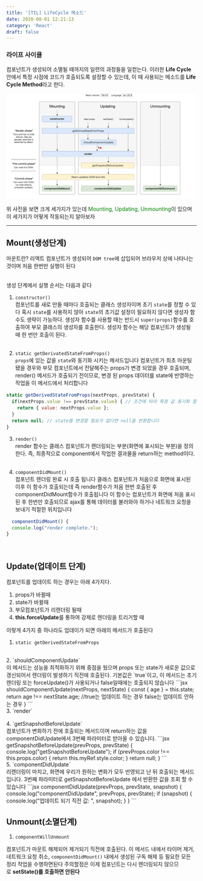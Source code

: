 ```yaml
---
title: '[TIL] LifeCycle 메소드'
date: 2020-08-01 12:21:13
category: 'React'
draft: false
---
```


### 라이프 사이클

컴포넌트가 생성되어 소멸될 때까지의 일련의 과정들을 일컫는다. 이러한 **Life Cycle** 안에서 특정 시점에 코드가 호출되도록 설정할 수 있는데, 이 때 사용되는 메소드를 **Life Cycle Method**라고 한다.

![](./images/lifecycle.png)

위 사진을 보면 크게 세가지가 있는데 <span style="color: green">Mounting, Updating, Unmounting</span>이 있으며 이 세가지가 어떻게 작동되는지 알아보자

***

## Mount(생성단계)
마운트란? 리액트 컴포넌트가 생성되어 `DOM tree`에 삽입되어 브라우저 상에 나타나는것이며 처음 한번만 실행이 된다<br><br>

생성 단계에서 실행 순서는 다음과 같다
1. `constructor()`<br>
  컴포넌트를 새로 만들 때마다 호출되는 클래스 생성자이며 초기 `state`를 정할 수 있다 혹시 `state`를 사용하지 않아 `state`의 초기값 설정이 필요하지 않다면 생성자 함수도 생략이 가능하다. 생성자 함수를 사용할 때는 반드시 `super(props)`함수를 호출하여 부모 클래스의 생성자를 호출한다. 생성자 함수는 해당 컴포넌트가 생성될 때 한 번만 호출이 된다.<br><br>

2. `static getDerivatedStateFromProps()` <br>
`props`에 있는 값을 `state`와 동기화 시키는 메서드입니다 컴포넌트가 최초 마운팅 됐을 경우와 부모 컴포넌트에서 전달해주는 props가 변경 되었을 경우 호출되며, render() 메서드가 호출되기 전이므로, 변경 된 props 데이터를 state에 반영하는 작업을 이 메서드에서 처리합니다
  ```jsx
  static getDerivedStateFromProps(nextProps, prevState) {
    if(nextProps.value !== prevState.value) { // 조건에 따라 특정 값 동기화 할 수 있습니다
      return { value: nextProps.value };
    }
    return null; // state를 변경할 필요가 없다면 null을 반환합니다
}
  ```

3. `render()` <br>
  render 함수는 클래스 컴포넌트가 랜더링되는 부분(화면에 표시되는 부분)을 정의한다. 즉, 최종적으로 component에서 작업한 결과물을 return하는 method이다.
<br><br>

4. `componentDidMount()`<br>
  컴포넌트 렌더링 완료 시 호출 됩니다 클래스 컴포넌트가 처음으로 화면에 표시된 이후 이 함수가 호출되는데 즉 render함수가 처음 한번 호출된 후 componentDidMount함수가 호출됩니다 이 함수는 컴포넌트가 화면에 처음 표시된 후 한번만 호출되므로 ajax를 통해 데이터를 불러와야 하거나 네트워크 요청을 보내기 적절한 위치입니다
  ```jsx
    componentDidMount() {
    console.log("render complete.");
  }
  ```

<br>

## Update(업데이트 단계)

컴포넌트를 업데이트 하는 경우는 아래 4가지다.

1. props가 바뀔때
2. state가 바뀔때
3. 부모컴포넌트가 리렌더링 될때
4. **this.forceUpdate**를 통하여 강제로 렌더링을 트리거할 때

이렇게 4가지 중 하나라도 업데이가 되면 아래의 메서드가 호출된다

1. `static getDerivedStateFromProps` <br>
<br>
2. `shouldComponentUpdate`<br>
  이 메서드는 성능을 최적화하기 위해 중점을 뒀으며 props 또는 state가 새로운 값으로 갱신되어서 렌더링이 발생하기 직전에 호출된다. 기본값은
  `true`이고, 이 메서드는 초기 렌더링 또는 forceUpdate()가 사용되거나 false일때에는 호출되지 않습니다 
  ```jsx
  shouldComponentUpdate(nextProps, nextState) {
     const { age } = this.state;
     return age !== nextState.age; //true는 업데이트 하는 경우 false는 업데이트 안하는 경우
}
  ```
  <br>
3. `render`<br>
<br>
4. `getSnapshotBeforeUpdate`<br>
  컴포넌트가 변화하기 전에 호출되는 메서드이며 return하는 값을 componentDidUpdate에서 3번째 파라미터로 받아올 수 있습니다. 
  ```jsx
   getSnapshotBeforeUpdate(prevProps, prevState) {
    console.log("getSnapshotBeforeUpdate");
    if (prevProps.color !== this.props.color) {
      return this.myRef.style.color;
    }
    return null;
  }
  ```
<br>
5. `componentDidUpdate`<br>
  리렌더링이 마치고, 화면에 우리가 원하는 변화가 모두 반영되고 난 뒤 호출되는 메서드입니다. 3번째 파라미터로 getSnapshotBeforeUpdate 에서 반환한 값을 조회 할 수 있습니다
  ```jsx
    componentDidUpdate(prevProps, prevState, snapshot) {
    console.log("componentDidUpdate", prevProps, prevState);
    if (snapshot) {
      console.log("업데이트 되기 직전 값: ", snapshot);
    }
  }
  ```
<br>

## Unmount(소멸단계)

1. `componentWillUnmount`<br>

  컴포넌트가 마운트 해제되어 제거되기 직전에 호출된다. 이 메서드 내에서 타이머 제거, 네트워크 요청 취소, `componentDidMount()` 내에서 생성된 구독 해제 등 필요한 모든 정리 작업을 수행하면된다 주의할점은 이제 컴포넌트는 다시 렌더링되지 않으므로 **setState()를 호출하면 안된다**